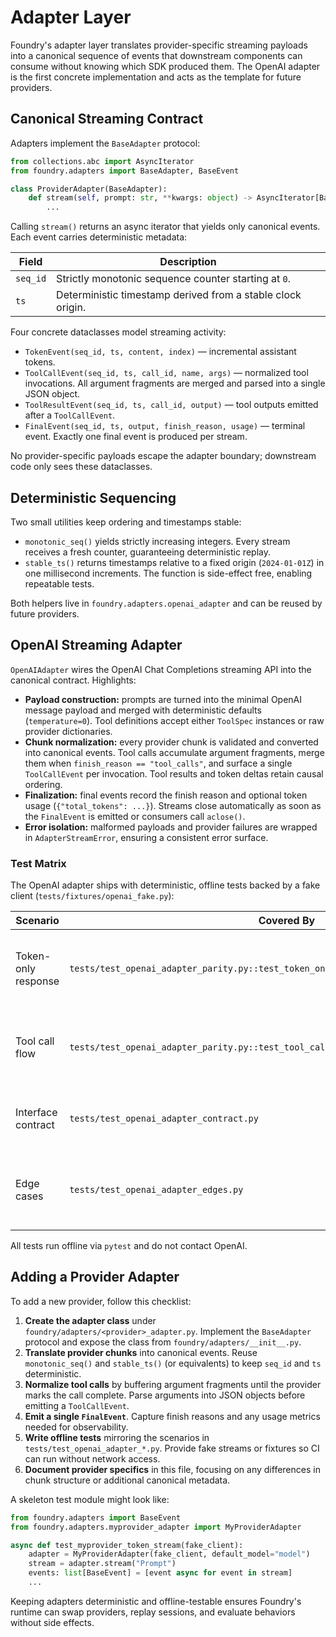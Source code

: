 # Adapter Layer

Foundry's adapter layer translates provider-specific streaming payloads into a
canonical sequence of events that downstream components can consume without
knowing which SDK produced them. The OpenAI adapter is the first concrete
implementation and acts as the template for future providers.

## Canonical Streaming Contract

Adapters implement the `BaseAdapter` protocol:

```python
from collections.abc import AsyncIterator
from foundry.adapters import BaseAdapter, BaseEvent

class ProviderAdapter(BaseAdapter):
    def stream(self, prompt: str, **kwargs: object) -> AsyncIterator[BaseEvent]:
        ...
```

Calling `stream()` returns an async iterator that yields only canonical events.
Each event carries deterministic metadata:

| Field | Description |
| --- | --- |
| `seq_id` | Strictly monotonic sequence counter starting at `0`. |
| `ts` | Deterministic timestamp derived from a stable clock origin. |

Four concrete dataclasses model streaming activity:

- `TokenEvent(seq_id, ts, content, index)` — incremental assistant tokens.
- `ToolCallEvent(seq_id, ts, call_id, name, args)` — normalized tool
  invocations. All argument fragments are merged and parsed into a single JSON
  object.
- `ToolResultEvent(seq_id, ts, call_id, output)` — tool outputs emitted after a
  `ToolCallEvent`.
- `FinalEvent(seq_id, ts, output, finish_reason, usage)` — terminal event. Exactly
  one final event is produced per stream.

No provider-specific payloads escape the adapter boundary; downstream code only
sees these dataclasses.

## Deterministic Sequencing

Two small utilities keep ordering and timestamps stable:

- `monotonic_seq()` yields strictly increasing integers. Every stream receives a
  fresh counter, guaranteeing deterministic replay.
- `stable_ts()` returns timestamps relative to a fixed origin (`2024-01-01Z`) in
  one millisecond increments. The function is side-effect free, enabling
  repeatable tests.

Both helpers live in `foundry.adapters.openai_adapter` and can be reused by
future providers.

## OpenAI Streaming Adapter

`OpenAIAdapter` wires the OpenAI Chat Completions streaming API into the
canonical contract. Highlights:

- **Payload construction:** prompts are turned into the minimal OpenAI message
  payload and merged with deterministic defaults (`temperature=0`). Tool
  definitions accept either `ToolSpec` instances or raw provider dictionaries.
- **Chunk normalization:** every provider chunk is validated and converted into
  canonical events. Tool calls accumulate argument fragments, merge them when
  `finish_reason == "tool_calls"`, and surface a single `ToolCallEvent` per
  invocation. Tool results and token deltas retain causal ordering.
- **Finalization:** final events record the finish reason and optional token
  usage (`{"total_tokens": ...}`). Streams close automatically as soon as the
  `FinalEvent` is emitted or consumers call `aclose()`.
- **Error isolation:** malformed payloads and provider failures are wrapped in
  `AdapterStreamError`, ensuring a consistent error surface.

### Test Matrix

The OpenAI adapter ships with deterministic, offline tests backed by a fake
client (`tests/fixtures/openai_fake.py`):

| Scenario | Covered By | Notes |
| --- | --- | --- |
| Token-only response | `tests/test_openai_adapter_parity.py::test_token_only_stream_matches_expected_sequence` | Verifies event ordering, timestamps, and usage metadata. |
| Tool call flow | `tests/test_openai_adapter_parity.py::test_tool_call_flow_emits_canonical_events` | Confirms argument merging, tool results, and final parity. |
| Interface contract | `tests/test_openai_adapter_contract.py` | Ensures the adapter satisfies the `BaseAdapter` protocol. |
| Edge cases | `tests/test_openai_adapter_edges.py` | Covers cancellation, empty outputs, and error propagation. |

All tests run offline via `pytest` and do not contact OpenAI.

## Adding a Provider Adapter

To add a new provider, follow this checklist:

1. **Create the adapter class** under `foundry/adapters/<provider>_adapter.py`.
   Implement the `BaseAdapter` protocol and expose the class from
   `foundry/adapters/__init__.py`.
2. **Translate provider chunks** into canonical events. Reuse `monotonic_seq()`
   and `stable_ts()` (or equivalents) to keep `seq_id` and `ts` deterministic.
3. **Normalize tool calls** by buffering argument fragments until the provider
   marks the call complete. Parse arguments into JSON objects before emitting a
   `ToolCallEvent`.
4. **Emit a single `FinalEvent`**. Capture finish reasons and any usage metrics
   needed for observability.
5. **Write offline tests** mirroring the scenarios in `tests/test_openai_adapter_*.py`.
   Provide fake streams or fixtures so CI can run without network access.
6. **Document provider specifics** in this file, focusing on any differences in
   chunk structure or additional canonical metadata.

A skeleton test module might look like:

```python
from foundry.adapters import BaseEvent
from foundry.adapters.myprovider_adapter import MyProviderAdapter

async def test_myprovider_token_stream(fake_client):
    adapter = MyProviderAdapter(fake_client, default_model="model")
    stream = adapter.stream("Prompt")
    events: list[BaseEvent] = [event async for event in stream]
    ...
```

Keeping adapters deterministic and offline-testable ensures Foundry's runtime can
swap providers, replay sessions, and evaluate behaviors without side effects.
